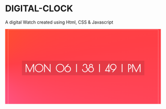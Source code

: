 # DIGITAL-CLOCK

A digital Watch created using Html, CSS & Javascript

<img src="/Screenshot 2022-01-17 183916-digitalClock.png">
 

